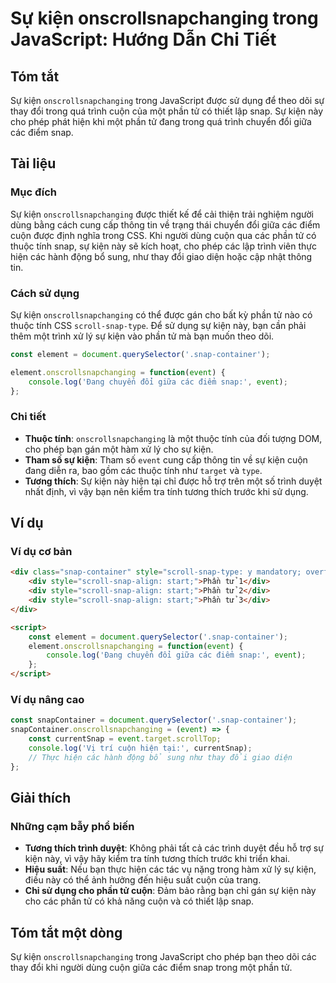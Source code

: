 <!--
Meta Description: # Sự kiện onscrollsnapchanging trong JavaScript: Hướng Dẫn Chi Tiết ## Tóm tắt Sự kiện `onscrollsnapchanging` trong JavaScript được sử dụng để theo dõ...
Meta Keywords: kiện, snap, các, phần, onscrollsnapchanging
-->

# Sự kiện onscrollsnapchanging trong JavaScript: Hướng Dẫn Chi Tiết

## Tóm tắt
Sự kiện `onscrollsnapchanging` trong JavaScript được sử dụng để theo dõi sự thay đổi trong quá trình cuộn của một phần tử có thiết lập snap. Sự kiện này cho phép phát hiện khi một phần tử đang trong quá trình chuyển đổi giữa các điểm snap.

## Tài liệu
### Mục đích
Sự kiện `onscrollsnapchanging` được thiết kế để cải thiện trải nghiệm người dùng bằng cách cung cấp thông tin về trạng thái chuyển đổi giữa các điểm cuộn được định nghĩa trong CSS. Khi người dùng cuộn qua các phần tử có thuộc tính snap, sự kiện này sẽ kích hoạt, cho phép các lập trình viên thực hiện các hành động bổ sung, như thay đổi giao diện hoặc cập nhật thông tin.

### Cách sử dụng
Sự kiện `onscrollsnapchanging` có thể được gán cho bất kỳ phần tử nào có thuộc tính CSS `scroll-snap-type`. Để sử dụng sự kiện này, bạn cần phải thêm một trình xử lý sự kiện vào phần tử mà bạn muốn theo dõi.

```javascript
const element = document.querySelector('.snap-container');

element.onscrollsnapchanging = function(event) {
    console.log('Đang chuyển đổi giữa các điểm snap:', event);
};
```

### Chi tiết
- **Thuộc tính**: `onscrollsnapchanging` là một thuộc tính của đối tượng DOM, cho phép bạn gán một hàm xử lý cho sự kiện.
- **Tham số sự kiện**: Tham số `event` cung cấp thông tin về sự kiện cuộn đang diễn ra, bao gồm các thuộc tính như `target` và `type`.
- **Tương thích**: Sự kiện này hiện tại chỉ được hỗ trợ trên một số trình duyệt nhất định, vì vậy bạn nên kiểm tra tính tương thích trước khi sử dụng.

## Ví dụ
### Ví dụ cơ bản
```html
<div class="snap-container" style="scroll-snap-type: y mandatory; overflow-y: scroll; height: 300px;">
    <div style="scroll-snap-align: start;">Phần tử 1</div>
    <div style="scroll-snap-align: start;">Phần tử 2</div>
    <div style="scroll-snap-align: start;">Phần tử 3</div>
</div>

<script>
    const element = document.querySelector('.snap-container');
    element.onscrollsnapchanging = function(event) {
        console.log('Đang chuyển đổi giữa các điểm snap:', event);
    };
</script>
```

### Ví dụ nâng cao
```javascript
const snapContainer = document.querySelector('.snap-container');
snapContainer.onscrollsnapchanging = (event) => {
    const currentSnap = event.target.scrollTop;
    console.log('Vị trí cuộn hiện tại:', currentSnap);
    // Thực hiện các hành động bổ sung như thay đổi giao diện
};
```

## Giải thích
### Những cạm bẫy phổ biến
- **Tương thích trình duyệt**: Không phải tất cả các trình duyệt đều hỗ trợ sự kiện này, vì vậy hãy kiểm tra tính tương thích trước khi triển khai.
- **Hiệu suất**: Nếu bạn thực hiện các tác vụ nặng trong hàm xử lý sự kiện, điều này có thể ảnh hưởng đến hiệu suất cuộn của trang.
- **Chỉ sử dụng cho phần tử cuộn**: Đảm bảo rằng bạn chỉ gán sự kiện này cho các phần tử có khả năng cuộn và có thiết lập snap.

## Tóm tắt một dòng
Sự kiện `onscrollsnapchanging` trong JavaScript cho phép bạn theo dõi các thay đổi khi người dùng cuộn giữa các điểm snap trong một phần tử.
